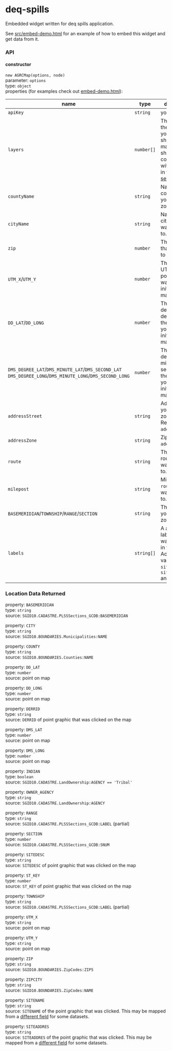 deq-spills
==========

Embedded widget written for deq spills application.

See [src/embed-demo.html](src/embed-demo.html) for an example of how to embed this widget and get data from it.

### API
#### constructor
`new AGRCMap(options, node)`  
parameter: `options`  
type: `object`  
properties (for examples check out [embed-demo.html](src/embed-demo.html)):  

|name|type|description|
|---|---|---|
|`apiKey`|`string`|your api key|
|`layers`|`number[]`|The indices of the layers that you want to show in the map. They should correspond with the layers in the [map service](http://mapserv.utah.gov/arcgis/rest/services/DEQSpills/MapService/MapServer).|
|`countyName`|`string`|Name of the county that you want to zoom to.|
|`cityName`|`string`|Name of the city that you want to zoom to.|
|`zip`|`number`|The zip code that you want to zoom to.|
|`UTM_X`/`UTM_Y`|`number`|The coords (in UTM) of the point that you want to initialize the map with.|
|`DD_LAT`/`DD_LONG`|`number`|The coords (in decimal degrees) of the point that you want to initialize the map with.|
|`DMS_DEGREE_LAT`/`DMS_MINUTE_LAT`/`DMS_SECOND_LAT` `DMS_DEGREE_LONG`/`DMS_MINUTE_LONG`/`DMS_SECOND_LONG`|`number`|The coords (in degrees, minutes, seconds) of the point that you want to initialize the map with.|
|`addressStreet`|`string`|Address that you want to zoom to. Requires `addressZone`.|
|`addressZone`|`string`|Zip or city of `addressStreet`.|
|`route`|`string`|The UDOT route that you want to zoom to.|
|`milepost`|`string`|Milepost of `route` that you want to zoom to.|
|`BASEMERIDIAN`/`TOWNSHIP`/`RANGE`/`SECTION`|`string`|The TRS that you want to zoom to.
|`labels`|`string[]`|A array of labels that you want to show in the map. Accepted values are: `sitename`, `siteaddress` and `siteid`.

### Location Data Returned
property: `BASEMERIDIAN`  
type: `string`  
source: `SGID10.CADASTRE.PLSSSections_GCDB:BASEMERIDIAN`  

property: `CITY`  
type: `string`  
source: `SGID10.BOUNDARIES.Municipalities:NAME`  

property: `COUNTY`  
type: `string`  
source: `SGID10.BOUNDARIES.Counties:NAME`  

property: `DD_LAT`  
type: `number`  
source: point on map  

property: `DD_LONG`  
type: `number`  
source: point on map  

property: `DERRID`  
type: `string`  
source: `DERRID` of point graphic that was clicked on the map  

property: `DMS_LAT`  
type: `number`  
source: point on map  

property: `DMS_LONG`  
type: `number`  
source: point on map  

property: `INDIAN`  
type: `boolean`  
source: `SGID10.CADASTRE.LandOwnership:AGENCY == 'Tribal'`  

property: `OWNER_AGENCY`  
type: `string`  
source: `SGID10.CADASTRE.LandOwnership:AGENCY`  

property: `RANGE`  
type: `string`  
source: `SGID10.CADASTRE.PLSSSections_GCDB:LABEL` (partial)  

property: `SECTION`  
type: `number`  
source: `SGID10.CADASTRE.PLSSSections_GCDB:SNUM`

property: `SITEDESC`  
type: `string`  
source: `SITEDESC` of point graphic that was clicked on the map  

property: `ST_KEY`  
type: `number`  
source: `ST_KEY` of point graphic that was clicked on the map  

property: `TOWNSHIP`  
type: `string`  
source: `SGID10.CADASTRE.PLSSSections_GCDB:LABEL` (partial)  

property: `UTM_X`  
type: `string`  
source: point on map  

property: `UTM_Y`  
type: `string`  
source: point on map  

property: `ZIP`  
type: `string`  
source: `SGID10.BOUNDARIES.ZipCodes:ZIP5`  

property: `ZIPCITY`  
type: `string`  
source: `SGID10.BOUNDARIES.ZipCodes:NAME`  

property: `SITENAME`  
type: `string`  
source: `SITENAME` of the point graphic that was clicked. This may be mapped from a [different field](src/app/config.js) for some datasets.

property: `SITEADDRES`  
type: `string`  
source: `SITEADDRES` of the point graphic that was clicked. This may be mapped from a [different field](src/app/config.js) for some datasets.
